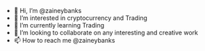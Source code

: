 - 👋 Hi, I’m @zaineybanks
- 👀 I’m interested in cryptocurrency and Trading
- 🌱 I’m currently learning Trading
- 💞️ I’m looking to collaborate on any interesting and creative work
- 📫 How to reach me @zaineybanks

<!---
zaineybanks/zaineybanks is a ✨ special ✨ repository because its `README.md` (this file) appears on your GitHub profile.
You can click the Preview link to take a look at your changes.
--->
